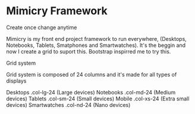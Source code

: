 # Mimicry Framework
Create once change anytime

Mimicry is my front end project framework to run everywhere, (Desktops, Notebooks, Tablets, Smatphones and Smartwatches). It's the beggin and now I create a grid to suport this. Bootstrap inspirred me to try this.

Grid system

Grid system is composed of 24 columns and it's made for all types of displays

Desktops .col-lg-24 (Large devices)
Notebooks .col-md-24 (Medium devices)
Tablets .col-sm-24 (Small devices)
Mobile .col-xs-24 (Extra small devices)
Smartwatches .col-nd-24 (Nano devices)
